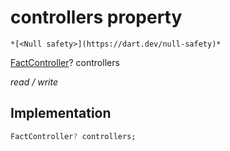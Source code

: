 


# controllers property




    *[<Null safety>](https://dart.dev/null-safety)*


[FactController](../../models_fact/FactController-class.md)? controllers
  
_read / write_






## Implementation

```dart
FactController? controllers;


```







